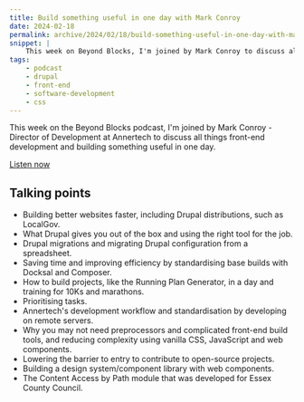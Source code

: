 ```yaml
---
title: Build something useful in one day with Mark Conroy
date: 2024-02-18
permalink: archive/2024/02/18/build-something-useful-in-one-day-with-mark-conroy
snippet: |
    This week on Beyond Blocks, I'm joined by Mark Conroy to discuss all things front-end and building something useful in one day.
tags:
    - podcast
    - drupal
    - front-end
    - software-development
    - css
---
```


This week on the Beyond Blocks podcast, I'm joined by Mark Conroy - Director of Development at Annertech to discuss all things front-end development and building something useful in one day.

[Listen now][episode]

## Talking points

- Building better websites faster, including Drupal distributions, such as LocalGov.
- What Drupal gives you out of the box and using the right tool for the job.
- Drupal migrations and migrating Drupal configuration from a spreadsheet.
- Saving time and improving efficiency by standardising base builds with Docksal and Composer.
- How to build projects, like the Running Plan Generator, in a day and training for 10Ks and marathons.
- Prioritising tasks.
- Annertech's development workflow and standardisation by developing on remote servers.
- Why you may not need preprocessors and complicated front-end build tools, and reducing complexity using vanilla CSS, JavaScript and web components.
- Lowering the barrier to entry to contribute to open-source projects.
- Building a design system/component library with web components.
- The Content Access by Path module that was developed for Essex County Council.

[episode]: {{site.url}}/podcast/11-mark-conroy
